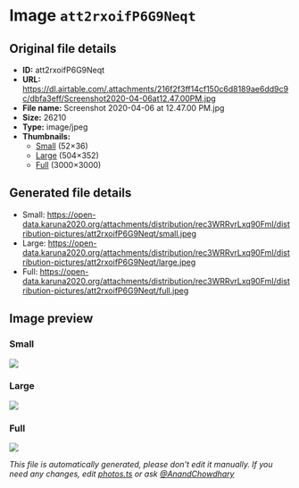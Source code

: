 # Image `att2rxoifP6G9Neqt`

## Original file details

- **ID:** att2rxoifP6G9Neqt
- **URL:** https://dl.airtable.com/.attachments/216f2f3ff14cf150c6d8189ae6dd9c9c/dbfa3eff/Screenshot2020-04-06at12.47.00PM.jpg
- **File name:** Screenshot 2020-04-06 at 12.47.00 PM.jpg
- **Size:** 26210
- **Type:** image/jpeg
- **Thumbnails:**
  - [Small](https://dl.airtable.com/.attachmentThumbnails/6caeeacb100885f8f1fa867f20a699ff/3ef58387) (52×36)
  - [Large](https://dl.airtable.com/.attachmentThumbnails/100e3ed5c4a588ac5077c7cfc95b8998/249a932c) (504×352)
  - [Full](https://dl.airtable.com/.attachmentThumbnails/8a3596d5deab07eb787659292b5bb90a/e5fb5c93) (3000×3000)

## Generated file details

- Small: https://open-data.karuna2020.org/attachments/distribution/rec3WRRvrLxq90FmI/distribution-pictures/att2rxoifP6G9Neqt/small.jpeg
- Large: https://open-data.karuna2020.org/attachments/distribution/rec3WRRvrLxq90FmI/distribution-pictures/att2rxoifP6G9Neqt/large.jpeg
- Full: https://open-data.karuna2020.org/attachments/distribution/rec3WRRvrLxq90FmI/distribution-pictures/att2rxoifP6G9Neqt/full.jpeg

## Image preview

### Small

![](https://open-data.karuna2020.org/attachments/distribution/rec3WRRvrLxq90FmI/distribution-pictures/att2rxoifP6G9Neqt/small.jpeg)

### Large

![](https://open-data.karuna2020.org/attachments/distribution/rec3WRRvrLxq90FmI/distribution-pictures/att2rxoifP6G9Neqt/large.jpeg)

### Full

![](https://open-data.karuna2020.org/attachments/distribution/rec3WRRvrLxq90FmI/distribution-pictures/att2rxoifP6G9Neqt/full.jpeg)

_This file is automatically generated, please don't edit it manually. If you need any changes, edit [photos.ts](/photos.ts) or ask [@AnandChowdhary](https://github.com/AnandChowdhary)_
